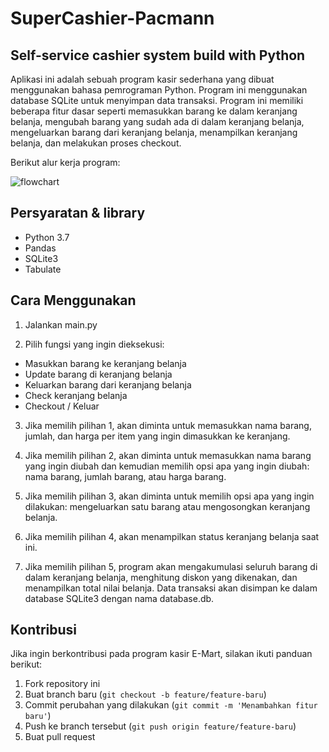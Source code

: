 # SuperCashier-Pacmann
## Self-service cashier system build with Python

Aplikasi ini adalah sebuah program kasir sederhana yang dibuat menggunakan bahasa pemrograman Python. Program ini menggunakan database SQLite untuk menyimpan data transaksi. Program ini memiliki beberapa fitur dasar seperti memasukkan barang ke dalam keranjang belanja, mengubah barang yang sudah ada di dalam keranjang belanja, mengeluarkan barang dari keranjang belanja, menampilkan keranjang belanja, dan melakukan proses checkout. 

Berikut alur kerja program:

![flowchart](https://user-images.githubusercontent.com/31800666/230698352-521cbe01-4d0f-4d72-8401-0ca41750711a.png)

## Persyaratan & library

- Python 3.7
- Pandas
- SQLite3
- Tabulate


## Cara Menggunakan

1. Jalankan main.py

2. Pilih fungsi yang ingin dieksekusi:
- Masukkan barang ke keranjang belanja
- Update barang di keranjang belanja
- Keluarkan barang dari keranjang belanja
- Check keranjang belanja
- Checkout / Keluar

3. Jika memilih pilihan 1, akan diminta untuk memasukkan nama barang, jumlah, dan harga per item yang ingin dimasukkan ke keranjang.

4. Jika memilih pilihan 2, akan diminta untuk memasukkan nama barang yang ingin diubah dan kemudian memilih opsi apa yang ingin diubah: nama barang, jumlah barang, atau harga barang.

5. Jika memilih pilihan 3, akan diminta untuk memilih opsi apa yang ingin dilakukan: mengeluarkan satu barang atau mengosongkan keranjang belanja.

6. Jika memilih pilihan 4, akan menampilkan status keranjang belanja saat ini.

7. Jika memilih pilihan 5, program akan mengakumulasi seluruh barang di dalam keranjang belanja, menghitung diskon yang dikenakan, dan menampilkan total nilai belanja. Data transaksi akan disimpan ke dalam database SQLite3 dengan nama database.db.

## Kontribusi

Jika ingin berkontribusi pada program kasir E-Mart, silakan ikuti panduan berikut:

1. Fork repository ini
2. Buat branch baru (`git checkout -b feature/feature-baru`)
3. Commit perubahan yang dilakukan (`git commit -m 'Menambahkan fitur baru'`)
4. Push ke branch tersebut (`git push origin feature/feature-baru`)
5. Buat pull request
